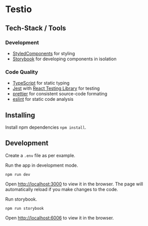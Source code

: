 # Testio

## Tech-Stack / Tools

### Development

- [StyledComponents](https://www.styled-components.com/) for styling
- [Storybook](https://storybook.js.org/) for developing components in isolation

### Code Quality

- [TypeScript](https://www.typescriptlang.org/) for static typing
- [Jest](https://facebook.github.io/jest/) with
  [React Testing Library](https://testing-library.com/docs/react-testing-library/intro)
  for testing
- [prettier](https://prettier.io/) for consistent source-code formating
- [eslint](https://eslint.org/) for static code analysis

## Installing

Install npm dependencies `npm install`.

## Development

Create a `.env` file as per example.

Run the app in development mode.

```
npm run dev
```

Open [http://localhost:3000](http://localhost:3000) to view it in the browser. The page
will automatically reload if you make changes to the code.

Run storybook.

```
npm run storybook
```

Open [http://localhost:6006](http://localhost:6006) to view it in the browser.
